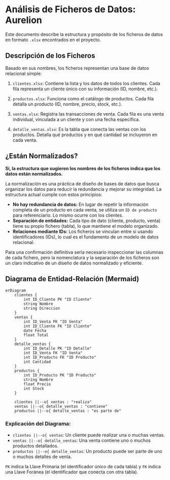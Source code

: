 # Análisis de Ficheros de Datos: Aurelion

Este documento describe la estructura y propósito de los ficheros de datos en formato `.xlsx` encontrados en el proyecto.

## Descripción de los Ficheros

Basado en sus nombres, los ficheros representan una base de datos relacional simple:

1.  `clientes.xlsx`: Contiene la lista y los datos de todos los clientes. Cada fila representa un cliente único con su información (ID, nombre, etc.).

2.  `productos.xlsx`: Funciona como el catálogo de productos. Cada fila detalla un producto (ID, nombre, precio, stock, etc.).

3.  `ventas.xlsx`: Registra las transacciones de venta. Cada fila es una venta individual, vinculada a un cliente y con una fecha específica.

4.  `detalle_ventas.xlsx`: Es la tabla que conecta las ventas con los productos. Detalla qué productos y en qué cantidad se incluyeron en cada venta.

## ¿Están Normalizados?

**Sí, la estructura que sugieren los nombres de los ficheros indica que los datos están normalizados.**

La normalización es una práctica de diseño de bases de datos que busca organizar los datos para reducir la redundancia y mejorar su integridad. La estructura actual cumple con estos principios:

-   **No hay redundancia de datos:** En lugar de repetir la información completa de un producto en cada venta, se utiliza un `ID de producto` para referenciarlo. Lo mismo ocurre con los clientes.
-   **Separación de entidades:** Cada tipo de dato (cliente, producto, venta) tiene su propio fichero (tabla), lo que mantiene el modelo organizado.
-   **Relaciones mediante IDs:** Los ficheros se vinculan entre sí usando identificadores (IDs), lo cual es el fundamento de un modelo de datos relacional.

Para una confirmación definitiva sería necesario inspeccionar las columnas de cada fichero, pero la nomenclatura y la separación de los ficheros son un claro indicativo de un diseño de datos normalizado y eficiente.

## Diagrama de Entidad-Relación (Mermaid)

```mermaid
erDiagram
    clientes {
        int ID_Cliente PK "ID Cliente"
        string Nombre
        string Direccion
    }
    ventas {
        int ID_Venta PK "ID Venta"
        int ID_Cliente FK "ID Cliente"
        date Fecha
        float Total
    }
    detalle_ventas {
        int ID_Detalle PK "ID Detalle"
        int ID_Venta FK "ID Venta"
        int ID_Producto FK "ID Producto"
        int Cantidad
    }
    productos {
        int ID_Producto PK "ID Producto"
        string Nombre
        float Precio
        int Stock
    }

    clientes ||--o{ ventas : "realiza"
    ventas ||--o{ detalle_ventas : "contiene"
    productos ||--o{ detalle_ventas : "es parte de"
```

### Explicación del Diagrama:

*   `clientes ||--o{ ventas`: Un cliente puede realizar una o muchas ventas.
*   `ventas ||--o{ detalle_ventas`: Una venta contiene uno o muchos productos detallados.
*   `productos ||--o{ detalle_ventas`: Un producto puede ser parte de uno o muchos detalles de venta.

`PK` indica la Llave Primaria (el identificador único de cada tabla) y `FK` indica una Llave Foránea (el identificador que conecta con otra tabla).
